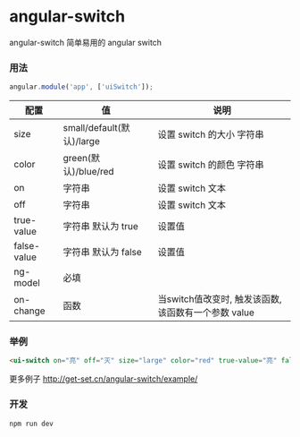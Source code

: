 # angular-switch

angular-switch 简单易用的 angular switch

### 用法

```js
angular.module('app', ['uiSwitch']);
```

| 配置          |  值           | 说明   |
| ------------- | -----------  | -----  |
| size          | small/default(默认)/large | 设置 switch 的大小 字符串 |
| color         | green(默认)/blue/red      | 设置 switch 的颜色 字符串 |
| on            | 字符串      |    设置 switch 文本 |
| off           | 字符串      |    设置 switch 文本 |
| true-value    | 字符串 默认为 true      |   设置值 |
| false-value   | 字符串 默认为 false     |   设置值 |
| ng-model   | 必填     |   |
| on-change  | 函数     | 当switch值改变时, 触发该函数, 该函数有一个参数 value |


### 举例

```html
<ui-switch on="亮" off="灭" size="large" color="red" true-value="亮" false-value="灭"  ng-model="test3"></ui-switch>
```

更多例子 http://get-set.cn/angular-switch/example/


### 开发

```
npm run dev
```